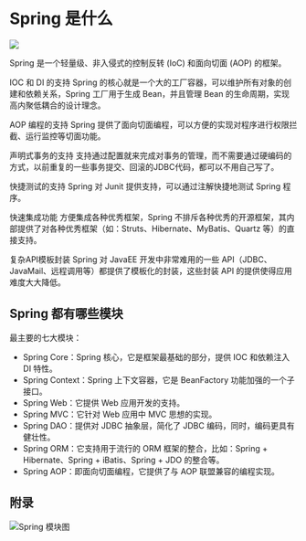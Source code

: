 # Spring 是什么


![](https://mp.weixin.qq.com/s/2OEnb7T1tlwBjx5cuEoh6w)

Spring 是一个轻量级、非入侵式的控制反转 (IoC) 和面向切面 (AOP) 的框架。

IOC 和 DI 的支持
Spring 的核心就是一个大的工厂容器，可以维护所有对象的创建和依赖关系，Spring 工厂用于生成 Bean，并且管理 Bean 的生命周期，实现高内聚低耦合的设计理念。

AOP 编程的支持
Spring 提供了面向切面编程，可以方便的实现对程序进行权限拦截、运行监控等切面功能。

声明式事务的支持
支持通过配置就来完成对事务的管理，而不需要通过硬编码的方式，以前重复的一些事务提交、回滚的JDBC代码，都可以不用自己写了。

快捷测试的支持
Spring 对 Junit 提供支持，可以通过注解快捷地测试 Spring 程序。

快速集成功能
方便集成各种优秀框架，Spring 不排斥各种优秀的开源框架，其内部提供了对各种优秀框架（如：Struts、Hibernate、MyBatis、Quartz 等）的直接支持。

复杂API模板封装
Spring 对 JavaEE 开发中非常难用的一些 API（JDBC、JavaMail、远程调用等）都提供了模板化的封装，这些封装 API 的提供使得应用难度大大降低。

## Spring 都有哪些模块



最主要的七大模块：

- Spring Core：Spring 核心，它是框架最基础的部分，提供 IOC 和依赖注入 DI 特性。
- Spring Context：Spring 上下文容器，它是 BeanFactory 功能加强的一个子接口。
- Spring Web：它提供 Web 应用开发的支持。
- Spring MVC：它针对 Web 应用中 MVC 思想的实现。
- Spring DAO：提供对 JDBC 抽象层，简化了 JDBC 编码，同时，编码更具有健壮性。
- Spring ORM：它支持用于流行的 ORM 框架的整合，比如：Spring + Hibernate、Spring + iBatis、Spring + JDO 的整合等。
- Spring AOP：即面向切面编程，它提供了与 AOP 联盟兼容的编程实现。


## 附录

![Spring 模块图](https://cdn.jansora.com/files/uPic/2022/05/19/PDDtRl.jpg)
